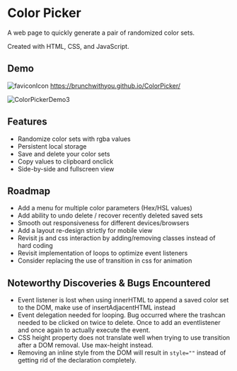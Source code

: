 
# Color Picker

A web page to quickly generate a pair of randomized color sets.

Created with HTML, CSS, and JavaScript.


## Demo
![faviconIcon](https://user-images.githubusercontent.com/84001929/209029493-b71ceffb-c97b-468c-bf5a-19792b355784.png)
https://brunchwithyou.github.io/ColorPicker/

![ColorPickerDemo3](https://github.com/BrunchWithYou/ColorPicker/assets/84001929/207ed9c0-56e5-4fed-b08a-aa2d15fb510f)


## Features

- Randomize color sets with rgba values
- Persistent local storage
- Save and delete your color sets
- Copy values to clipboard onclick
- Side-by-side and fullscreen view


## Roadmap

- Add a menu for multiple color parameters (Hex/HSL values)
- Add ability to undo delete / recover recently deleted saved sets
- Smooth out responsiveness for different devices/browsers
- Add a layout re-design strictly for mobile view
- Revisit js and css interaction by adding/removing classes instead of hard coding
- Revisit implementation of loops to optimize event listeners
- Consider replacing the use of transition in css for animation


## Noteworthy Discoveries & Bugs Encountered
- Event listener is lost when using innerHTML to append a saved color set to the DOM, make use of insertAdjacentHTML instead
- Event delegation needed for looping. Bug occurred where the trashcan needed to be clicked on twice to delete. Once to add an eventlistener and once again to actually execute the event.
- CSS height property does not translate well when trying to use transition after a DOM removal. Use max-height instead.
- Removing an inline style from the DOM will result in `style=""` instead of getting rid of the declaration completely.



